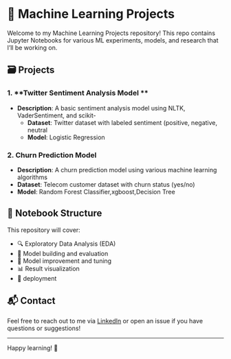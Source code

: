 # 🧠 Machine Learning Projects

Welcome to my Machine Learning Projects repository! This repo contains Jupyter Notebooks for various ML experiments, models, and research that I’ll be working on.

## 🗃️ Projects

### 1. **Twitter Sentiment Analysis Model **
- **Description**: A basic sentiment analysis model using NLTK, VaderSentiment, and scikit- 
    - **Dataset**: Twitter dataset with labeled sentiment (positive, negative, neutral
    - **Model**: Logistic Regression
### 2. **Churn Prediction Model**
- **Description**: A churn prediction model using various machine learning algorithms
- **Dataset**: Telecom customer dataset with churn status (yes/no)
- **Model**: Random Forest Classifier,xgboost,Decision Tree

## 📁 Notebook  Structure

This repository will cover:
- 🔍 Exploratory Data Analysis (EDA)
- 🧰 Model building and evaluation
- 🔄 Model improvement and tuning
- 📊 Result visualization
- 🤖  deployment 


## 📬 Contact

Feel free to reach out to me via [LinkedIn](https://www.linkedin.com/) or open an issue if you have questions or suggestions!

---

Happy learning! 🚀

